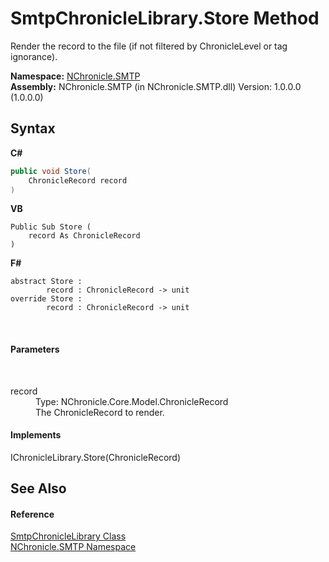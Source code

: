 # SmtpChronicleLibrary.Store Method 
 

Render the record to the file (if not filtered by ChronicleLevel or tag ignorance).

**Namespace:**&nbsp;<a href="N_NChronicle_SMTP.md">NChronicle.SMTP</a><br />**Assembly:**&nbsp;NChronicle.SMTP (in NChronicle.SMTP.dll) Version: 1.0.0.0 (1.0.0.0)

## Syntax

**C#**<br />
``` C#
public void Store(
	ChronicleRecord record
)
```

**VB**<br />
``` VB
Public Sub Store ( 
	record As ChronicleRecord
)
```

**F#**<br />
``` F#
abstract Store : 
        record : ChronicleRecord -> unit 
override Store : 
        record : ChronicleRecord -> unit 
```

<br />

#### Parameters
&nbsp;<dl><dt>record</dt><dd>Type: NChronicle.Core.Model.ChronicleRecord<br />The ChronicleRecord to render.</dd></dl>

#### Implements
IChronicleLibrary.Store(ChronicleRecord)<br />

## See Also


#### Reference
<a href="T_NChronicle_SMTP_SmtpChronicleLibrary.md">SmtpChronicleLibrary Class</a><br /><a href="N_NChronicle_SMTP.md">NChronicle.SMTP Namespace</a><br />

